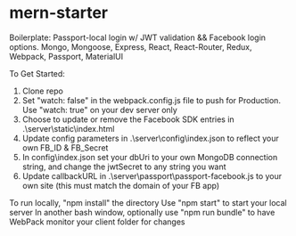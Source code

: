 # mern-starter
Boilerplate: Passport-local login w/ JWT validation && Facebook login options. Mongo, Mongoose, Express, React, React-Router, Redux, Webpack, Passport, MaterialUI



To Get Started:

1) Clone repo
2) Set "watch: false" in the webpack.config.js file to push for Production. Use "watch: true" on your dev server only
3) Choose to update or remove the Facebook SDK entries in .\server\static\index.html
4) Update config parameters in .\server\config\index.json to reflect your own FB_ID & FB_Secret
5) In config\index.json set your dbUri to your own MongoDB connection string, and change the jwtSecret to any string you want
6) Update callbackURL in .\server\passport\passport-facebook.js to your own site (this must match the domain of your FB app)


To run locally, "npm install" the directory
Use "npm start" to start your local server
In another bash window, optionally use "npm run bundle" to have WebPack monitor your client folder for changes
